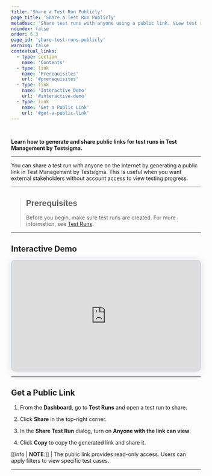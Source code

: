 ```yaml
---
title: 'Share a Test Run Publicly'
page_title: 'Share a Test Run Publicly'
metadesc: 'Share test runs with anyone using a public link. View test runs and their associated test cases in read-only mode.'
noindex: false
order: 6.3
page_id: 'share-test-runs-publicly'
warning: false
contextual_links:
  - type: section
    name: 'Contents'
  - type: link
    name: 'Prerequisites'
    url: '#prerequisites'
  - type: link
    name: 'Interactive Demo'
    url: '#interactive-demo'
  - type: link
    name: 'Get a Public Link'
    url: '#get-a-public-link'
---
```


<br>

**Learn how to generate and share public links for test runs in Test Management by Testsigma.**

---

You can share a test run with anyone on the internet by generating a public link in Test Management by Testsigma. This is useful when you want external stakeholders without account access to view testing progress.

---

> ## **Prerequisites**
>
> Before you begin, make sure test runs are created. For more information, see [Test Runs](https://testsigma.com/docs/test-management/test-runs/create-test-runs/).

---

## **Interactive Demo**

<div>
  <script async src="https://js.storylane.io/js/v2/storylane.js"></script>
  <div class="sl-embed" style="position:relative;padding-bottom:calc(53.52% + 25px);width:100%;height:0;transform:scale(1)">
    <iframe loading="lazy" class="sl-demo" src="https://app.storylane.io/demo/whnl8ep6vqej?embed=inline" name="sl-embed" allow="fullscreen" allowfullscreen style="position:absolute;top:0;left:0;width:100%!important;height:100%!important;border:1px solid rgba(63,95,172,0.35);box-shadow: 0px 0px 18px rgba(26, 19, 72, 0.15);border-radius:10px;box-sizing:border-box;"></iframe>
  </div>
</div>

---

## **Get a Public Link**

1. From the **Dashboard**, go to **Test Runs** and open a test run to share.

2. Click **Share** in the top-right corner.

3. In the **Share Test Run** dialog, turn on **Anyone with the link can view**.

4. Click **Copy** to copy the generated link and share it.

[[info | **NOTE**:]]
| The public link provides read-only access. Users can apply filters to view specific test cases.

---